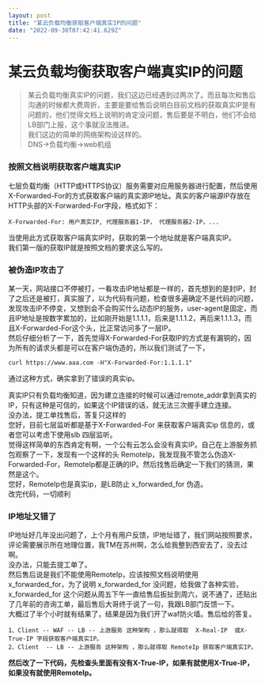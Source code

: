 ```yaml
---
layout: post
title: "某云负载均衡获取客户端真实IP的问题"
date: "2022-09-30T07:42:41.629Z"
---
```

某云负载均衡获取客户端真实IP的问题
==================

> 某云负载均衡真实IP的问题，我们这边已经遇到过两次了。而且每次和售后沟通的时候都大费周折，主要是要给售后说明白目前文档的获取真实IP是有问题的，他们觉得文档上说明的肯定没问题，售后要是不明白，他们不会给LB部门上报，这个事就没法推进。  
> 我们这边的简单的网络架构设这样的。  
> DNS->负载均衡->web机组

### 按照文档说明获取客户端真实IP

七层负载均衡（HTTP或HTTPS协议）服务需要对应用服务器进行配置，然后使用X-Forwarded-For的方式获取客户端的真实源IP地址。真实的客户端源IP存放在HTTP头部的X-Forwarded-For字段，格式如下：

    X-Forwarded-For: 用户真实IP, 代理服务器1-IP， 代理服务器2-IP，...
    

当使用此方式获取客户端真实IP时，获取的第一个地址就是客户端真实IP。  
我们第一版的获取IP就是按照文档的要求这么写的。

### 被伪造IP攻击了

某一天，网站接口不停被打，一看攻击IP地址都是一样的，首先想到的是封IP，封了之后还是被打，真实服了，以为代码有问题，检查很多遍确定不是代码的问题，发现攻击IP不停变，又想到会不会购买什么动态IP的服务，user-agent是固定，而且IP地址是按数字累加的，比如刚开始是1.1.1.1，后来是1.1.1.2，再后来1.1.1.3，而且X-Forwarded-For这个头，比正常访问多了一层IP。  
然后仔细分析了一下，首先觉得X-Forwarded-For获取IP的方式是有漏铜的，因为所有的请求头都是可以在客户端伪造的，所以我们测试了一下，

    curl https://www.aaa.com -H"X-Forwarded-For:1.1.1.1"
    

通过这种方式，确实拿到了错误的真实ip。

真实IP只有负载均衡知道，因为建立连接的时候可以通过remote\_addr拿到真实的IP，只有这种是可信的，如果这个IP错误的话，就无法三次握手建立连接。  
没办法，提工单找售后，答复只这样的  
您好，目前七层监听都是基于X-Forwarded-For 来获取客户端真实ip 信息的，或者您可以考虑下使用slb 四层监听。  
觉得这样简单的东西肯定有啊，一个公有云怎么会没有真实IP。自己在上游服务抓包观察了一下，发现有一个这样的头 RemoteIp，我发现我不管怎么伪造X-Forwarded-For，RemoteIp都是正确的IP。然后找售后确定一下我们的猜测，果然是这个。  
您好，RemoteIp也是真实ip，是LB防止 x\_forwarded\_for 伪造。  
改完代码，一切顺利

### IP地址又错了

IP地址好几年没出问题了，上个月有用户反馈，IP地址错了，我们网站按照要求，评论需要展示所在地理位置，我TM在苏州啊，怎么给我整到西安去了，没去过啊。  
没办法，只能去提工单了。  
然后售后说是我们不能使用RemoteIp，应该按照文档说明使用 x\_forwarded\_for，为了说明 x\_forwarded\_for 没问题，给我做了各种实验，x\_forwarded\_for 这个问题从周五下午一直给售后扳扯到周六，说不通了，还贴出了几年前的咨询工单，最后售后大哥终于说了一句，我跟LB部门反馈一下。  
大概过了半个小时就有结果了，结果是因为我们开了waf防火墙。售后给的答复。

    1、Client -- WAF -- LB -- 上游服务 这种架构 ，那么就得取  X-Real-IP  或X-True-IP 字段获取客户端真实IP。
    2、Client  -- LB -- 上游服务 这种架构 ，那么就得取 RemoteIp 获取客户端真实IP。
    

**然后改了一下代码，先检查头里面有没有X-True-IP，如果有就使用X-True-IP，如果没有就使用RemoteIp。**